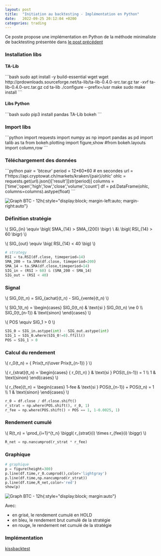 ```yaml
---
layout: post
title:  "Initiation au backtesting - Implémentation en Python"
date:   2022-09-25 20:12:04 +0200
categories: trading
---
```


<script src="https://polyfill.io/v3/polyfill.min.js?features=es6"></script>
  <script id="MathJax-script" async
          src="https://cdn.jsdelivr.net/npm/mathjax@3/es5/tex-mml-chtml.js">
  </script>
  
Ce poste propose une implémentation en Python de la méthode minimaliste de backtesting présentée dans [le post précédent](/jekyll/2022/08/10/Backtesting-mathematic.html)
  
<h3> Installation libs </h3>

<h4> TA-Lib </h4>
```bash
sudo apt install -y build-essential wget
wget http://prdownloads.sourceforge.net/ta-lib/ta-lib-0.4.0-src.tar.gz
tar -xvf ta-lib-0.4.0-src.tar.gz
cd ta-lib
./configure --prefix=/usr
make
sudo make install
```
<h4> Libs Python </h4>
```bash
sudo pip3 install pandas TA-Lib bokeh
```

<h3> Import libs </h3>
```python
import requests
import numpy as np
import pandas as pd
import talib as ta
from bokeh.plotting import figure,show
#from bokeh.layouts import column,row
```

<h3> Téléchargement des données </h3>
```python
pair = 'btceur'
period = 12*60*60 # en secondes
url = f'https://api.cryptowat.ch/markets/kraken/{pair}/ohlc'
ohlc = requests.get(url).json()['result'][str(period)]
columns = ['time','open','high','low','close','volume','count']
df = pd.DataFrame(ohlc, columns=columns).astype(float)
```

![Graph BTC - 12h]({{site.url}}/assets/bokeh_plot.png){:style="display:block; margin-left:auto; margin-right:auto"}

<h3> Définition stratégie </h3>

\\( SIG_{in} \equiv \bigl( SMA_{14} > SMA_{200} \bigr) \ \&\  \bigl( RSI_{14} > 60 \bigr) \\)

\\( SIG_{out} \equiv \big( RSI_{14} < 40 \big) \\)

```python
# strategy
RSI = ta.RSI(df.close, timeperiod=14)
SMA_200 = ta.SMA(df.close, timeperiod=200)
SMA_14 = ta.SMA(df.close,timeperiod=14)
SIG_in = (RSI > 60) & (SMA_200 < SMA_14)
SIG_out = (RSI < 40)
```

<h3> Signal </h3>

\\( SIG_0(t_n) = SIG_{achat}(t_n) - SIG_{vente}(t_n) \\)

\\( SIG_1(t_n) = \begin{cases} SIG_0(t_n) & \text{si } SIG_0(t_n) \ne 0 \\\\ SIG_0(t_{n-1}) & \text{sinon} \end{cases} \\)

\\( POS \equiv SIG_1 > 0 \\)

```python
SIG_0 = SIG_in.astype(int) - SIG_out.astype(int)
SIG_1 = SIG_0.where(SIG_0!=0).ffill()
POS = SIG_1 > 0
```

<h3> Calcul du rendement </h3>

\\( r_0(t_n) = { Prix(t_n)\over Prix(t_{n-1}) } \\)

\\( r_{strat}(t_n) = \begin{cases} { r_0(t_n) } & \text{si } POS(t_{n-1}) = 1 \\\\ 1 & \text{sinon} \end{cases} \\)

\\( r_{fee}(t_n) = \begin{cases} 1-fee & \text{si } POS(t_{n-1}) + POS(t_n) = 1 \\\\ 1 & \text{sinon} \end{cases} \\)
```python
r_0 = df.close / df.close.shift()
r_strat = np.where(POS.shift(), r_0, 1)
r_fee = np.where(POS.shift() + POS == 1, 1-0.0025, 1)
```

<h3> Rendement cumulé </h3>

\\( R(t_n) = \prod_{i=1}^{t_n} \biggl( r_{strat}(i) \times r_{fee}(i) \biggr) \\)

```python
R_net = np.nancumprod(r_strat * r_fee)
```

<h3> Graphique </h3>

```python
# graphique
p = figure(height=300)
p.line(df.time,r_0.cumprod(),color='lightgray')
p.line(df.time,np.nancumprod(r_strat))
p.line(df.time,R_net,color='red')
show(p)
```

![Graph BTC - 12h]({{site.url}}/assets/bokeh_plot-8.png){:style="display:block; margin:auto"}


Avec:
  * en grisé, le rendement cumulé en HOLD
  * en bleu, le rendement brut cumulé de la stratégie
  * en rouge, le rendement net cumulé de la stratégie 

<h3> Implémentation </h3>

[kissbacktest](https://github.com/carboleum/kissbacktest)

